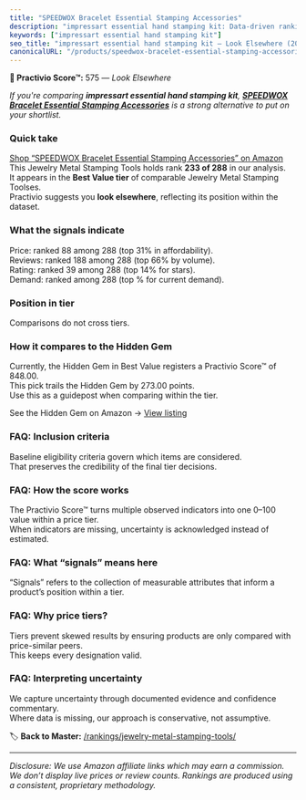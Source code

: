 ```yaml
---
title: "SPEEDWOX Bracelet Essential Stamping Accessories"
description: "impressart essential hand stamping kit: Data-driven ranking using the Practivio Score™. Positioned by quality, value, demand, findability, momentum."
keywords: ["impressart essential hand stamping kit"]
seo_title: "impressart essential hand stamping kit — Look Elsewhere (2025)"
canonicalURL: "/products/speedwox-bracelet-essential-stamping-accessories-B0D6RM5VMK/"
---
```


**🚫 Practivio Score™:** 575 — _Look Elsewhere_


*If you're comparing **impressart essential hand stamping kit**, **[SPEEDWOX Bracelet Essential Stamping Accessories](https://www.amazon.com/dp/B0D6RM5VMK?tag=practivio-20)** is a strong alternative to put on your shortlist.*
### Quick take
[Shop “SPEEDWOX Bracelet Essential Stamping Accessories” on Amazon](https://www.amazon.com/dp/B0D6RM5VMK?tag=practivio-20)
This Jewelry Metal Stamping Tools holds rank **233 of 288** in our analysis.  
It appears in the **Best Value tier** of comparable Jewelry Metal Stamping Toolses.  
Practivio suggests you **look elsewhere**, reflecting its position within the dataset.

### What the signals indicate
Price: ranked 88 among 288 (top 31% in affordability).  
Reviews: ranked 188 among 288 (top 66% by volume).  
Rating: ranked 39 among 288 (top 14% for stars).  
Demand: ranked  among 288 (top % for current demand).

### Position in tier
Comparisons do not cross tiers.

### How it compares to the Hidden Gem
Currently, the Hidden Gem in Best Value registers a Practivio Score™ of 848.00.  
This pick trails the Hidden Gem by 273.00 points.  
Use this as a guidepost when comparing within the tier.  

See the Hidden Gem on Amazon → [View listing](https://www.amazon.com/dp/B07WNR8Y2L?tag=practivio-20)

### FAQ: Inclusion criteria
Baseline eligibility criteria govern which items are considered.  
That preserves the credibility of the final tier decisions.

### FAQ: How the score works
The Practivio Score™ turns multiple observed indicators into one 0–100 value within a price tier.  
When indicators are missing, uncertainty is acknowledged instead of estimated.

### FAQ: What “signals” means here
“Signals” refers to the collection of measurable attributes that inform a product’s position within a tier.

### FAQ: Why price tiers?
Tiers prevent skewed results by ensuring products are only compared with price-similar peers.  
This keeps every designation valid.

### FAQ: Interpreting uncertainty
We capture uncertainty through documented evidence and confidence commentary.  
Where data is missing, our approach is conservative, not assumptive.


🏷️ **Back to Master:** [/rankings/jewelry-metal-stamping-tools/](/rankings/jewelry-metal-stamping-tools/)

---
_Disclosure: We use Amazon affiliate links which may earn a commission. We don’t display live prices or review counts. Rankings are produced using a consistent, proprietary methodology._
